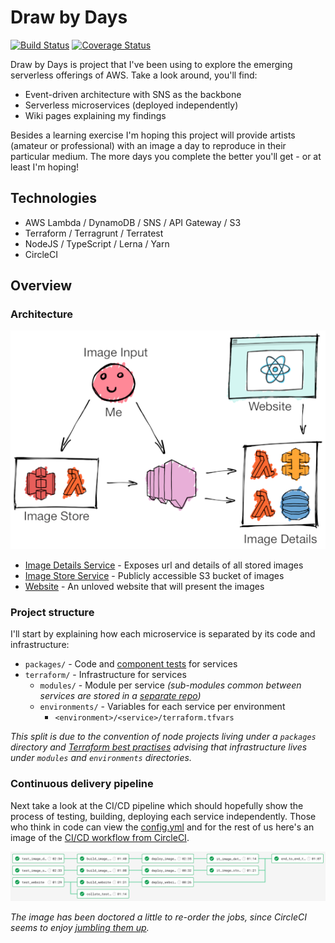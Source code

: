 # Draw by Days

[![Build Status](https://img.shields.io/circleci/project/github/SketchingDev/draw-by-days/master.svg)](https://circleci.com/gh/SketchingDev/draw-by-days/tree/master)
[![Coverage Status](https://coveralls.io/repos/github/SketchingDev/draw-by-days/badge.svg?branch=master)](https://coveralls.io/github/SketchingDev/draw-by-days?branch=master)

Draw by Days is project that I've been using to explore the emerging serverless offerings of AWS. Take a look around,
you'll find:

  * Event-driven architecture with SNS as the backbone
  * Serverless microservices (deployed independently)
  * Wiki pages explaining my findings

Besides a learning exercise I'm hoping this project will provide artists (amateur or professional) with an image a day
to reproduce in their particular medium. The more days you complete the better you'll get - or at least I'm hoping!

## Technologies

 * AWS Lambda / DynamoDB / SNS / API Gateway / S3
 * Terraform / Terragrunt / Terratest
 * NodeJS / TypeScript / Lerna / Yarn
 * CircleCI

## Overview

### Architecture

![architecture](docs/architecture.png)

 * [Image Details Service](packages/image-details-service) - Exposes url and details of all stored images
 * [Image Store Service](packages/image-store-service) - Publicly accessible S3 bucket of images
 * [Website](packages/website) - An unloved website that will present the images

### Project structure

I'll start by explaining how each microservice is separated by its code and infrastructure:

 * `packages/` - Code and [component tests](https://microservices.io/patterns/testing/service-component-test.html) for services
 * `terraform/` - Infrastructure for services 
   * `modules/` - Module per service *(sub-modules common between services are stored in a [separate repo][terraform-modules])*
   * `environments/` - Variables for each service per environment
     * `<environment>/<service>/terraform.tfvars`

*This split is due to the convention of node projects living under a `packages` directory and
[Terraform best practises][terraform-best-practises] advising that infrastructure lives under `modules` and
`environments` directories.*

### Continuous delivery pipeline

Next take a look at the CI/CD pipeline which should hopefully show the process of testing, building, deploying each
service independently. Those who think in code can view the [config.yml](./.circleci/config.yml) and for the rest of us
here's an image of the [CI/CD workflow from CircleCI](https://circleci.com/gh/SketchingDev/workflows/draw-by-days/).

![CI Pipleline](./docs/ci-pipeline.png)

*The image has been doctored a little to re-order the jobs, since CircleCI seems to enjoy
[jumbling them up](https://discuss.circleci.com/t/properly-sort-jobs-in-workflows/16258).*

[terraform]: https://www.terraform.io/
[terraform-best-practises]: https://www.terraform.io/docs/enterprise/workspaces/repo-structure.html
[terragrunt]: https://github.com/gruntwork-io/terragrunt
[terratest]: https://github.com/gruntwork-io/terratest

[terraform-modules]: https://github.com/SketchingDev/draw-by-days-terraform-modules
[sns-subscribed-lambda]: https://github.com/SketchingDev/draw-by-days-terraform-modules/tree/master/sns_subscribed_lambda
